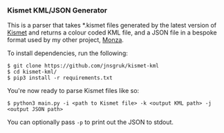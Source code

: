 ### Kismet KML/JSON Generator

This is a parser that takes \*.kismet files generated by the latest version of [Kismet](https://github.com/kismetwireless/kismet) and returns a colour coded KML file, and a JSON file in a bespoke format used by my other project, [Monza](https://github.com/jnsgruk/monza).

To install dependencies, run the following:

```
$ git clone https://github.com/jnsgruk/kismet-kml
$ cd kismet-kml/
$ pip3 install -r requirements.txt
```

You're now ready to parse Kismet files like so:

```
$ python3 main.py -i <path to Kismet file> -k <output KML path> -j <output JSON path>
```

You can optionally pass `-p` to print out the JSON to stdout.

